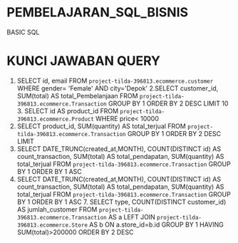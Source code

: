 # PEMBELAJARAN_SQL_BISNIS
BASIC SQL

# KUNCI JAWABAN QUERY
1. SELECT
  id,
  email
FROM
  `project-tilda-396813.ecommerce.customer`
WHERE
  gender= 'Female'
  AND city='Depok'
2.SELECT
  customer_id,
  SUM(total) AS total_Pembelanjaan
FROM
  `project-tilda-396813.ecommerce.Transaction`
GROUP BY
  1
ORDER BY 
  2 DESC
LIMIT
  10
   3. SELECT 
id AS product_id 
 FROM `project-tilda-396813.ecommerce.Product` 
 WHERE price< 10000
4. SELECT
  product_id,
  SUM(quantity) AS total_terjual
FROM
  `project-tilda-396813.ecommerce.Transaction`
GROUP BY
  1
ORDER BY
  2 DESC
LIMIT
  5. SELECT
  DATE_TRUNC(created_at,MONTH),
  COUNT(DISTINCT id) AS count_transaction,
  SUM(total) AS total_pendapatan,
  SUM(quantity) AS total_terjual
FROM
  `project-tilda-396813.ecommerce.Transaction`
GROUP BY
  1
ORDER BY
  1 ASC
6. SELECT
  DATE_TRUNC(created_at,MONTH),
  COUNT(DISTINCT id) AS count_transaction,
  SUM(total) AS total_pendapatan,
  SUM(quantity) AS total_terjual
FROM
  `project-tilda-396813.ecommerce.Transaction`
GROUP BY
  1
ORDER BY
  1 ASC
   7. SELECT
 type,
 COUNT(DISTINCT customer_id) AS jumlah_customer
FROM
 `project-tilda-396813.ecommerce.Transaction` AS a
LEFT JOIN
 `project-tilda-396813.ecommerce.Store`  AS b
ON
 a.store_id=b.id
GROUP BY
 1
HAVING
 SUM(total)>200000
ORDER BY
 2 DESC
